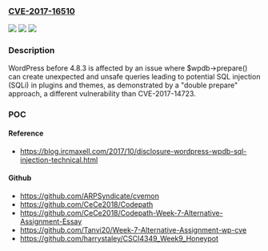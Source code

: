 ### [CVE-2017-16510](https://cve.mitre.org/cgi-bin/cvename.cgi?name=CVE-2017-16510)
![](https://img.shields.io/static/v1?label=Product&message=n%2Fa&color=blue)
![](https://img.shields.io/static/v1?label=Version&message=n%2Fa&color=blue)
![](https://img.shields.io/static/v1?label=Vulnerability&message=n%2Fa&color=brighgreen)

### Description

WordPress before 4.8.3 is affected by an issue where $wpdb->prepare() can create unexpected and unsafe queries leading to potential SQL injection (SQLi) in plugins and themes, as demonstrated by a "double prepare" approach, a different vulnerability than CVE-2017-14723.

### POC

#### Reference
- https://blog.ircmaxell.com/2017/10/disclosure-wordpress-wpdb-sql-injection-technical.html

#### Github
- https://github.com/ARPSyndicate/cvemon
- https://github.com/CeCe2018/Codepath
- https://github.com/CeCe2018/Codepath-Week-7-Alternative-Assignment-Essay
- https://github.com/Tanvi20/Week-7-Alternative-Assignment-wp-cve
- https://github.com/harrystaley/CSCI4349_Week9_Honeypot

